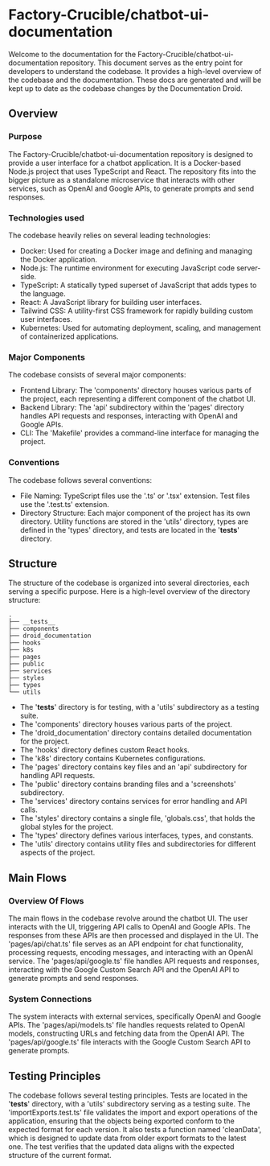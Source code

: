 
# Factory-Crucible/chatbot-ui-documentation

Welcome to the documentation for the Factory-Crucible/chatbot-ui-documentation repository. This document serves as the entry point for developers to understand the codebase. It provides a high-level overview of the codebase and the documentation. These docs are generated and will be kept up to date as the codebase changes by the Documentation Droid.

## Overview

### Purpose

The Factory-Crucible/chatbot-ui-documentation repository is designed to provide a user interface for a chatbot application. It is a Docker-based Node.js project that uses TypeScript and React. The repository fits into the bigger picture as a standalone microservice that interacts with other services, such as OpenAI and Google APIs, to generate prompts and send responses.

### Technologies used

The codebase heavily relies on several leading technologies:

- Docker: Used for creating a Docker image and defining and managing the Docker application.
- Node.js: The runtime environment for executing JavaScript code server-side.
- TypeScript: A statically typed superset of JavaScript that adds types to the language.
- React: A JavaScript library for building user interfaces.
- Tailwind CSS: A utility-first CSS framework for rapidly building custom user interfaces.
- Kubernetes: Used for automating deployment, scaling, and management of containerized applications.

### Major Components

The codebase consists of several major components:

- Frontend Library: The 'components' directory houses various parts of the project, each representing a different component of the chatbot UI.
- Backend Library: The 'api' subdirectory within the 'pages' directory handles API requests and responses, interacting with OpenAI and Google APIs.
- CLI: The 'Makefile' provides a command-line interface for managing the project.

### Conventions

The codebase follows several conventions:

- File Naming: TypeScript files use the '.ts' or '.tsx' extension. Test files use the '.test.ts' extension.
- Directory Structure: Each major component of the project has its own directory. Utility functions are stored in the 'utils' directory, types are defined in the 'types' directory, and tests are located in the '__tests__' directory.

## Structure

The structure of the codebase is organized into several directories, each serving a specific purpose. Here is a high-level overview of the directory structure:

```
.
├── __tests__
├── components
├── droid_documentation
├── hooks
├── k8s
├── pages
├── public
├── services
├── styles
├── types
└── utils
```

- The '__tests__' directory is for testing, with a 'utils' subdirectory as a testing suite.
- The 'components' directory houses various parts of the project.
- The 'droid_documentation' directory contains detailed documentation for the project.
- The 'hooks' directory defines custom React hooks.
- The 'k8s' directory contains Kubernetes configurations.
- The 'pages' directory contains key files and an 'api' subdirectory for handling API requests.
- The 'public' directory contains branding files and a 'screenshots' subdirectory.
- The 'services' directory contains services for error handling and API calls.
- The 'styles' directory contains a single file, 'globals.css', that holds the global styles for the project.
- The 'types' directory defines various interfaces, types, and constants.
- The 'utils' directory contains utility files and subdirectories for different aspects of the project.

## Main Flows

### Overview Of Flows

The main flows in the codebase revolve around the chatbot UI. The user interacts with the UI, triggering API calls to OpenAI and Google APIs. The responses from these APIs are then processed and displayed in the UI. The 'pages/api/chat.ts' file serves as an API endpoint for chat functionality, processing requests, encoding messages, and interacting with an OpenAI service. The 'pages/api/google.ts' file handles API requests and responses, interacting with the Google Custom Search API and the OpenAI API to generate prompts and send responses.

### System Connections

The system interacts with external services, specifically OpenAI and Google APIs. The 'pages/api/models.ts' file handles requests related to OpenAI models, constructing URLs and fetching data from the OpenAI API. The 'pages/api/google.ts' file interacts with the Google Custom Search API to generate prompts.

## Testing Principles

The codebase follows several testing principles. Tests are located in the '__tests__' directory, with a 'utils' subdirectory serving as a testing suite. The 'importExports.test.ts' file validates the import and export operations of the application, ensuring that the objects being exported conform to the expected format for each version. It also tests a function named 'cleanData', which is designed to update data from older export formats to the latest one. The test verifies that the updated data aligns with the expected structure of the current format.
